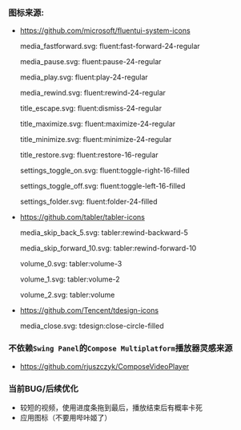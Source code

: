### 图标来源:
- https://github.com/microsoft/fluentui-system-icons

    media_fastforward.svg: fluent:fast-forward-24-regular
  
    media_pause.svg: fluent:pause-24-regular
  
    media_play.svg: fluent:play-24-regular
  
    media_rewind.svg: fluent:rewind-24-regular
  
    title_escape.svg: fluent:dismiss-24-regular
  
    title_maximize.svg: fluent:maximize-24-regular
  
    title_minimize.svg: fluent:minimize-24-regular
  
    title_restore.svg: fluent:restore-16-regular

    settings_toggle_on.svg: fluent:toggle-right-16-filled
    
    settings_toggle_off.svg: fluent:toggle-left-16-filled

    settings_folder.svg: fluent:folder-24-filled

- https://github.com/tabler/tabler-icons
  
    media_skip_back_5.svg: tabler:rewind-backward-5
  
    media_skip_forward_10.svg: tabler:rewind-forward-10
  
    volume_0.svg: tabler:volume-3
  
    volume_1.svg: tabler:volume-2
  
    volume_2.svg: tabler:volume

- https://github.com/Tencent/tdesign-icons

    media_close.svg: tdesign:close-circle-filled



### 不依赖`Swing Panel`的`Compose Multiplatform`播放器灵感来源
- https://github.com/rjuszczyk/ComposeVideoPlayer

### 当前BUG/后续优化
- 较短的视频，使用进度条拖到最后，播放结束后有概率卡死
- 应用图标（不要用哔咔姬了）